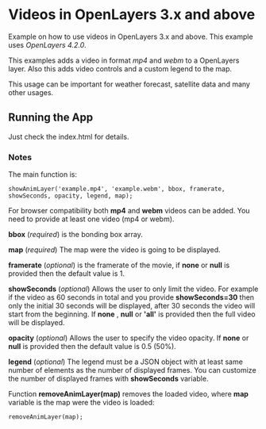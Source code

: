 # Videos in OpenLayers 3.x and above

Example on how to use videos in OpenLayers 3.x and above. This example uses _OpenLayers 4.2.0_.

This examples adds a video in format _mp4_ and _webm_ to a OpenLayers layer. Also this adds video controls and a custom legend to the map.

This usage can be important for weather forecast, satellite data and many other usages.

## Running the App

Just check the index.html for details.

### Notes

The main function is:
```
showAnimLayer('example.mp4', 'example.webm', bbox, framerate, showSeconds, opacity, legend, map);
```

For browser compatibility both __mp4__ and __webm__ videos can be added. You need to provide at least one video (mp4 or webm).

__bbox__ (_required_) is the bonding box array. 

__map__ (_required_) The map were the video is going to be displayed.

__framerate__ (_optional_) is the framerate of the movie, if __none__ or __null__ is provided then the default value is 1.

__showSeconds__ (_optional_) Allows the user to only limit the video. For example if the video as 60 seconds in total and you provide __showSeconds=30__ then only the initial 30 seconds will be displayed, after 30 seconds the video will start from the beginning. If __none__ , __null__ or __'all'__ is provided then the full video will be displayed.


__opacity__ (_optional_) Allows the user to specify the video opacity. If __none__ or __null__ is provided then the default value is 0.5 (50%).

__legend__ (_optional_) The legend must be a JSON object with at least same number of elements as the number of displayed frames. You can customize the number of displayed frames with __showSeconds__ variable.


Function __removeAnimLayer(map)__ removes the loaded video, where __map__ variable is the map were the video is loaded:
```
removeAnimLayer(map);
```
